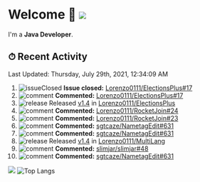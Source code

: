 # Welcome 👋 ![](https://hit.yhype.me/github/profile?user_id=69311874)

I'm a **Java Developer**.

## ⏱ Recent Activity

<!--RECENT_ACTIVITY:last_update-->
Last Updated: Thursday, July 29th, 2021, 12:34:09 AM
<!--RECENT_ACTIVITY:last_update_end-->

<!--RECENT_ACTIVITY:start-->
1. ![issueClosed] **Issue closed:** [Lorenzo0111/ElectionsPlus#17](https://github.com/Lorenzo0111/ElectionsPlus/issues/17)
2. ![comment] **Commented:** [Lorenzo0111/ElectionsPlus#17](https://github.com/Lorenzo0111/ElectionsPlus/issues/17#issuecomment-888413713)
3. ![release] Released [v1.4](https://github.com/Lorenzo0111/ElectionsPlus/releases/tag/1.4) in [Lorenzo0111/ElectionsPlus](https://github.com/Lorenzo0111/ElectionsPlus)
4. ![comment] **Commented:** [Lorenzo0111/RocketJoin#24](https://github.com/Lorenzo0111/RocketJoin/pull/24#issuecomment-888149844)
5. ![comment] **Commented:** [Lorenzo0111/RocketJoin#23](https://github.com/Lorenzo0111/RocketJoin/pull/23#issuecomment-888149652)
6. ![comment] **Commented:** [sgtcaze/NametagEdit#631](https://github.com/sgtcaze/NametagEdit/issues/631#issuecomment-887791934)
7. ![comment] **Commented:** [sgtcaze/NametagEdit#631](https://github.com/sgtcaze/NametagEdit/issues/631#issuecomment-887790057)
8. ![release] Released [v1.4](https://github.com/Lorenzo0111/MultiLang/releases/tag/1.4) in [Lorenzo0111/MultiLang](https://github.com/Lorenzo0111/MultiLang)
9. ![comment] **Commented:** [slimjar/slimjar#48](https://github.com/slimjar/slimjar/issues/48#issuecomment-887673065)
10. ![comment] **Commented:** [sgtcaze/NametagEdit#631](https://github.com/sgtcaze/NametagEdit/issues/631#issuecomment-887579922)
<!--RECENT_ACTIVITY:end-->

[![](https://github-readme-stats.vercel.app/api?username=Lorenzo0111&show_icons=true&count_private=true)](https://github.com/Lorenzo0111)
![Top Langs](https://github-readme-stats.vercel.app/api/top-langs/?username=Lorenzo0111&layout=compact)

[issueOpened]: https://cdn.jsdelivr.net/gh/Readme-Workflows/Readme-Icons@main/icons/octicons/IssueOpenedOld.svg
[issueClosed]: https://cdn.jsdelivr.net/gh/Readme-Workflows/Readme-Icons@main/icons/octicons/IssueClosedOld.svg

[prOpened]: https://cdn.jsdelivr.net/gh/Readme-Workflows/Readme-Icons@main/icons/octicons/PullRequestOpened.svg
[prClosed]: https://cdn.jsdelivr.net/gh/Readme-Workflows/Readme-Icons@main/icons/octicons/PullRequestClosed.svg
[prMerged]: https://cdn.jsdelivr.net/gh/Readme-Workflows/Readme-Icons@main/icons/octicons/PullRequestMerged.svg

[comment]: https://cdn.jsdelivr.net/gh/Readme-Workflows/Readme-Icons@main/icons/octicons/Comment.svg

[changesRequested]: https://cdn.jsdelivr.net/gh/Readme-Workflows/Readme-Icons@main/icons/octicons/RequestedChanges.svg
[approved]: https://cdn.jsdelivr.net/gh/Readme-Workflows/Readme-Icons@main/icons/octicons/ApprovedChanges.svg

[repoCreated]: https://cdn.jsdelivr.net/gh/Readme-Workflows/Readme-Icons@main/icons/octicons/Repository.svg
[release]: https://cdn.jsdelivr.net/gh/Readme-Workflows/Readme-Icons@main/icons/octicons/Release.svg
[star]: https://cdn.jsdelivr.net/gh/Readme-Workflows/Readme-Icons@main/icons/octicons/StarredRepository.svg
[wiki]: https://cdn.jsdelivr.net/gh/Readme-Workflows/Readme-Icons@main/icons/octicons/Wiki.svg
[fork]: https://cdn.jsdelivr.net/gh/Readme-Workflows/Readme-Icons@main/icons/octicons/ForkedRepository.svg
[people]: https://cdn.jsdelivr.net/gh/Readme-Workflows/Readme-Icons@main/icons/octicons/People.svg
